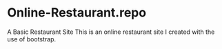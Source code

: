 # Online-Restaurant.repo
A Basic Restaurant Site
This is an online restaurant site I created with the use of bootstrap.
